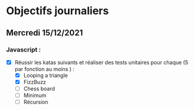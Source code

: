 # Objectifs journaliers

## Mercredi 15/12/2021


### Javascript :

* [X] Réussir les katas suivants et réaliser des tests unitaires pour chaque (5  par fonction au moins ) :
    * [X] Looping a triangle
    * [X] FizzBuzz
    * [ ] Chess board
    * [ ] Minimum
    * [ ] Récursion
